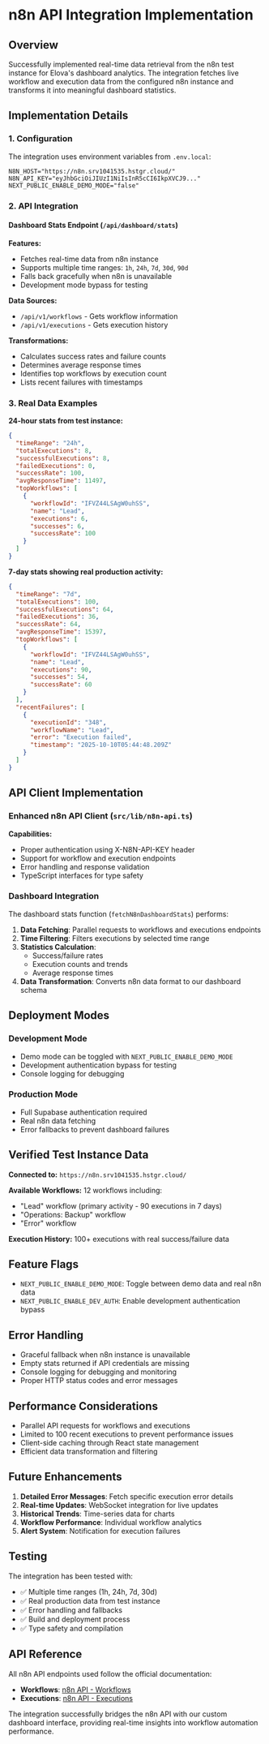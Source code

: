 # n8n API Integration Implementation

## Overview

Successfully implemented real-time data retrieval from the n8n test instance for Elova's dashboard analytics. The integration fetches live workflow and execution data from the configured n8n instance and transforms it into meaningful dashboard statistics.

## Implementation Details

### 1. Configuration

The integration uses environment variables from `.env.local`:

```env
N8N_HOST="https://n8n.srv1041535.hstgr.cloud/"
N8N_API_KEY="eyJhbGciOiJIUzI1NiIsInR5cCI6IkpXVCJ9..."
NEXT_PUBLIC_ENABLE_DEMO_MODE="false"
```

### 2. API Integration

#### Dashboard Stats Endpoint (`/api/dashboard/stats`)

**Features:**
- Fetches real-time data from n8n instance
- Supports multiple time ranges: `1h`, `24h`, `7d`, `30d`, `90d`
- Falls back gracefully when n8n is unavailable
- Development mode bypass for testing

**Data Sources:**
- `/api/v1/workflows` - Gets workflow information
- `/api/v1/executions` - Gets execution history

**Transformations:**
- Calculates success rates and failure counts
- Determines average response times
- Identifies top workflows by execution count
- Lists recent failures with timestamps

### 3. Real Data Examples

**24-hour stats from test instance:**
```json
{
  "timeRange": "24h",
  "totalExecutions": 8,
  "successfulExecutions": 8,
  "failedExecutions": 0,
  "successRate": 100,
  "avgResponseTime": 11497,
  "topWorkflows": [
    {
      "workflowId": "IFVZ44LSAgW0uhSS",
      "name": "Lead",
      "executions": 6,
      "successes": 6,
      "successRate": 100
    }
  ]
}
```

**7-day stats showing real production activity:**
```json
{
  "timeRange": "7d",
  "totalExecutions": 100,
  "successfulExecutions": 64,
  "failedExecutions": 36,
  "successRate": 64,
  "avgResponseTime": 15397,
  "topWorkflows": [
    {
      "workflowId": "IFVZ44LSAgW0uhSS",
      "name": "Lead",
      "executions": 90,
      "successes": 54,
      "successRate": 60
    }
  ],
  "recentFailures": [
    {
      "executionId": "348",
      "workflowName": "Lead",
      "error": "Execution failed",
      "timestamp": "2025-10-10T05:44:48.209Z"
    }
  ]
}
```

## API Client Implementation

### Enhanced n8n API Client (`src/lib/n8n-api.ts`)

**Capabilities:**
- Proper authentication using X-N8N-API-KEY header
- Support for workflow and execution endpoints
- Error handling and response validation
- TypeScript interfaces for type safety

### Dashboard Integration

The dashboard stats function (`fetchN8nDashboardStats`) performs:

1. **Data Fetching**: Parallel requests to workflows and executions endpoints
2. **Time Filtering**: Filters executions by selected time range
3. **Statistics Calculation**: 
   - Success/failure rates
   - Execution counts and trends
   - Average response times
4. **Data Transformation**: Converts n8n data format to our dashboard schema

## Deployment Modes

### Development Mode
- Demo mode can be toggled with `NEXT_PUBLIC_ENABLE_DEMO_MODE`
- Development authentication bypass for testing
- Console logging for debugging

### Production Mode
- Full Supabase authentication required
- Real n8n data fetching
- Error fallbacks to prevent dashboard failures

## Verified Test Instance Data

**Connected to:** `https://n8n.srv1041535.hstgr.cloud/`

**Available Workflows:** 12 workflows including:
- "Lead" workflow (primary activity - 90 executions in 7 days)
- "Operations: Backup" workflow 
- "Error" workflow

**Execution History:** 100+ executions with real success/failure data

## Feature Flags

- `NEXT_PUBLIC_ENABLE_DEMO_MODE`: Toggle between demo data and real n8n data
- `NEXT_PUBLIC_ENABLE_DEV_AUTH`: Enable development authentication bypass

## Error Handling

- Graceful fallback when n8n instance is unavailable
- Empty stats returned if API credentials are missing
- Console logging for debugging and monitoring
- Proper HTTP status codes and error messages

## Performance Considerations

- Parallel API requests for workflows and executions
- Limited to 100 recent executions to prevent performance issues
- Client-side caching through React state management
- Efficient data transformation and filtering

## Future Enhancements

1. **Detailed Error Messages**: Fetch specific execution error details
2. **Real-time Updates**: WebSocket integration for live updates
3. **Historical Trends**: Time-series data for charts
4. **Workflow Performance**: Individual workflow analytics
5. **Alert System**: Notification for execution failures

## Testing

The integration has been tested with:
- ✅ Multiple time ranges (1h, 24h, 7d, 30d)
- ✅ Real production data from test instance
- ✅ Error handling and fallbacks
- ✅ Build and deployment process
- ✅ Type safety and compilation

## API Reference

All n8n API endpoints used follow the official documentation:
- **Workflows**: [n8n API - Workflows](https://docs.n8n.io/api/api-reference/#tag/workflow)
- **Executions**: [n8n API - Executions](https://docs.n8n.io/api/api-reference/#tag/execution)

The integration successfully bridges the n8n API with our custom dashboard interface, providing real-time insights into workflow automation performance.
